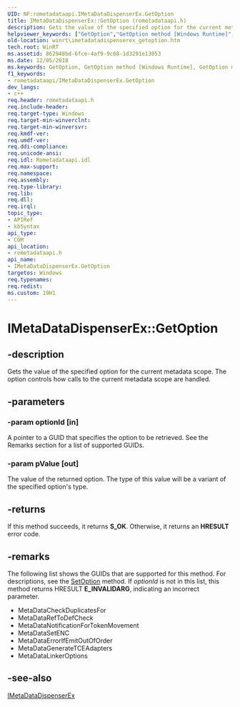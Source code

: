```yaml
---
UID: NF:rometadataapi.IMetaDataDispenserEx.GetOption
title: IMetaDataDispenserEx::GetOption (rometadataapi.h)
description: Gets the value of the specified option for the current metadata scope. The option controls how calls to the current metadata scope are handled.
helpviewer_keywords: ["GetOption","GetOption method [Windows Runtime]","GetOption method [Windows Runtime]","IMetaDataDispenserEx interface","IMetaDataDispenserEx interface [Windows Runtime]","GetOption method","IMetaDataDispenserEx.GetOption","IMetaDataDispenserEx::GetOption","rometadataapi/IMetaDataDispenserEx::GetOption","winrt.imetadatadispenserex_getoption"]
old-location: winrt\imetadatadispenserex_getoption.htm
tech.root: WinRT
ms.assetid: 862948bd-6fce-4af9-9c68-1d3291e13053
ms.date: 12/05/2018
ms.keywords: GetOption, GetOption method [Windows Runtime], GetOption method [Windows Runtime],IMetaDataDispenserEx interface, IMetaDataDispenserEx interface [Windows Runtime],GetOption method, IMetaDataDispenserEx.GetOption, IMetaDataDispenserEx::GetOption, rometadataapi/IMetaDataDispenserEx::GetOption, winrt.imetadatadispenserex_getoption
f1_keywords:
- rometadataapi/IMetaDataDispenserEx.GetOption
dev_langs:
- c++
req.header: rometadataapi.h
req.include-header: 
req.target-type: Windows
req.target-min-winverclnt: 
req.target-min-winversvr: 
req.kmdf-ver: 
req.umdf-ver: 
req.ddi-compliance: 
req.unicode-ansi: 
req.idl: Rometadataapi.idl
req.max-support: 
req.namespace: 
req.assembly: 
req.type-library: 
req.lib: 
req.dll: 
req.irql: 
topic_type:
- APIRef
- kbSyntax
api_type:
- COM
api_location:
- rometadataapi.h
api_name:
- IMetaDataDispenserEx.GetOption
targetos: Windows
req.typenames: 
req.redist: 
ms.custom: 19H1
---
```


# IMetaDataDispenserEx::GetOption


## -description


Gets the value of the specified option for the current metadata scope. The option controls how calls to the current metadata scope are handled.


## -parameters




### -param optionId [in]

A pointer to a GUID that specifies the option to be retrieved. See the Remarks section for a list of supported GUIDs.


### -param pValue [out]

The value of the returned option. The type of this value will be a variant of the specified option's type.


## -returns



If this method succeeds, it returns <b xmlns:loc="http://microsoft.com/wdcml/l10n">S_OK</b>. Otherwise, it returns an <b xmlns:loc="http://microsoft.com/wdcml/l10n">HRESULT</b> error code.




## -remarks



The following list shows the GUIDs that are supported for this method. For descriptions, see the <a href="https://docs.microsoft.com/windows/desktop/api/rometadataapi/nf-rometadataapi-imetadatadispenserex-setoption">SetOption</a> method. If <i>optionId</i> is not in this list, this method returns HRESULT <b>E_INVALIDARG</b>, indicating an incorrect parameter.

<ul>
<li>
MetaDataCheckDuplicatesFor

</li>
<li>
MetaDataRefToDefCheck

</li>
<li>
MetaDataNotificationForTokenMovement

</li>
<li>
MetaDataSetENC

</li>
<li>
MetaDataErrorIfEmitOutOfOrder

</li>
<li>
MetaDataGenerateTCEAdapters

</li>
<li>
MetaDataLinkerOptions

</li>
</ul>



## -see-also




<a href="https://docs.microsoft.com/windows/desktop/api/rometadataapi/nn-rometadataapi-imetadatadispenserex">IMetaDataDispenserEx</a>
 

 

